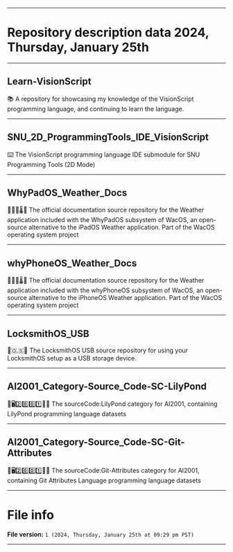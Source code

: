 
***

# Repository description data 2024, Thursday, January 25th

---

## Learn-VisionScript

📚️ A repository for showcasing my knowledge of the VisionScript programming language, and continuing to learn the language.

---

## SNU_2D_ProgrammingTools_IDE_VisionScript

⌨️ The VisionScript programming language IDE submodule for SNU Programming Tools (2D Mode) 

---

## WhyPadOS_Weather_Docs

🍏️💾️📱️🌡️📖️ The official documentation source repository for the Weather application included with the WhyPadOS subsystem of WacOS, an open-source alternative to the iPadOS Weather application. Part of the WacOS operating system project

---

## whyPhoneOS_Weather_Docs

🍏️💾️📱️🌡️📖️ The official documentation source repository for the Weather application included with the whyPhoneOS subsystem of WacOS, an open-source alternative to the iPhoneOS Weather application. Part of the WacOS operating system project

---

## LocksmithOS_USB

🔐️🇴.🇸🔑️ The LocksmithOS USB source repository for using your LocksmithOS setup as a USB storage device.

---

## AI2001_Category-Source_Code-SC-LilyPond

🧠️🖥️2️⃣️0️⃣️0️⃣️1️⃣️💾️📜️ The sourceCode:LilyPond category for AI2001, containing LilyPond programming language datasets

---

## AI2001_Category-Source_Code-SC-Git-Attributes

🧠️🖥️2️⃣️0️⃣️0️⃣️1️⃣️💾️📜️ The sourceCode:Git-Attributes category for AI2001, containing Git Attributes Language programming language datasets

***

# File info

**File version:** `1 (2024, Thursday, January 25th at 09:29 pm PST)`

***

